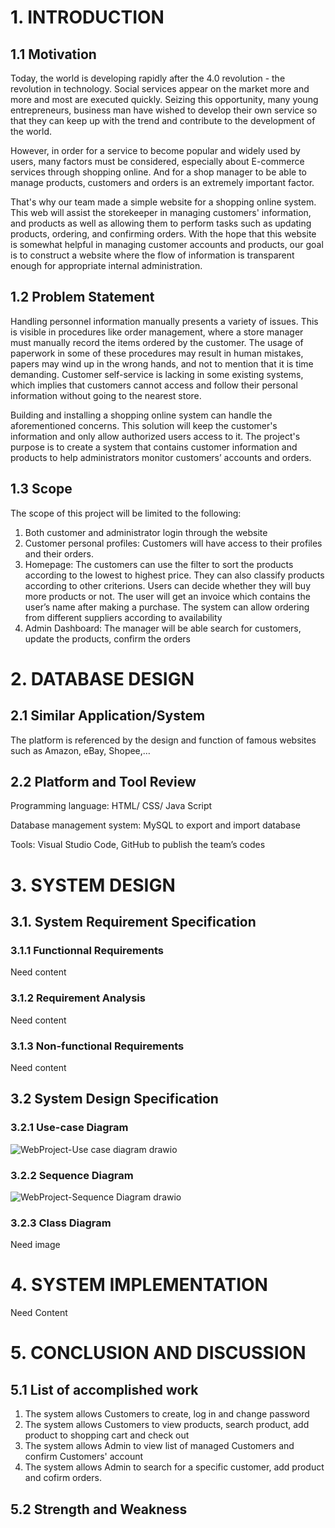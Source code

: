 # 1. INTRODUCTION
## 1.1 Motivation
Today, the world is developing rapidly after the 4.0 revolution - the revolution in technology. Social services appear on the market more and more and most are executed quickly. Seizing this opportunity, many young entrepreneurs, business man have wished to develop their own service so that they can keep up with the trend and contribute to the development of the world.

However, in order for a service to become popular and widely used by users, many factors must be considered, especially about E-commerce services through shopping online. And for a shop manager to be able to manage products, customers and orders is an extremely important factor.

That's why our team made a simple website for a shopping online system. This web will assist the storekeeper in managing customers' information, and products as well as allowing them to perform tasks such as updating products,  ordering, and confirming orders. With the hope that this website is somewhat helpful in managing customer accounts and products, our goal is to construct a website where the flow of information is transparent enough for appropriate internal administration.

## 1.2 Problem Statement
Handling personnel information manually presents a variety of issues. This is visible in procedures like order management, where a store manager must manually record the items ordered by the customer. The usage of paperwork in some of these procedures may result in human mistakes, papers may wind up in the wrong hands, and not to mention that it is time demanding. Customer self-service is lacking in some existing systems, which implies that customers cannot access and follow their personal information without going to the nearest store. 

Building and installing a shopping online system can handle the aforementioned concerns. This solution will keep the customer's information and only allow authorized users access to it. The project's purpose is to create a system that contains customer information and products to help administrators monitor customers’ accounts and orders.

## 1.3 Scope
The scope of this project will be limited to the following:

1. Both customer and administrator login through the website
2. Customer personal profiles: Customers will have access to their profiles and their orders.
3. Homepage: The customers can use the filter to sort the products according to the lowest to highest price. They can also classify products according to other criterions. Users can decide whether they will buy more products or not. The user will get an invoice which contains the user’s name after making a purchase. The system can allow ordering from different suppliers according to availability
4. Admin Dashboard: The manager will be able search for customers, update the products, confirm the orders

# 2. DATABASE DESIGN
## 2.1 Similar Application/System
The platform is referenced by the design and function of famous websites such as Amazon, eBay, Shopee,…

## 2.2 Platform and Tool Review
Programming language: HTML/ CSS/ Java Script

Database management system: MySQL to export and import database

Tools: Visual Studio Code, GitHub to publish the team’s codes

# 3. SYSTEM DESIGN
## 3.1. System Requirement Specification
### 3.1.1 Functionnal Requirements
Need content

### 3.1.2 Requirement Analysis
Need content

### 3.1.3 Non-functional Requirements
Need content

## 3.2 System Design Specification
### 3.2.1 Use-case Diagram
![WebProject-Use case diagram drawio](https://user-images.githubusercontent.com/63244142/172037469-83beab2f-93e6-4fe5-9a89-4fba682b9858.png)

### 3.2.2 Sequence Diagram
![WebProject-Sequence Diagram drawio](https://user-images.githubusercontent.com/63244142/172037504-df06b251-40fc-4106-9620-ab22f9f27c0c.png)

### 3.2.3 Class Diagram
Need image

# 4. SYSTEM IMPLEMENTATION
Need Content

# 5. CONCLUSION AND DISCUSSION
## 5.1 List of accomplished work
1.	The system allows Customers to create, log in and change password 
2.	The system allows Customers to view products, search product, add product to shopping cart and check out
3.	The system allows Admin to view list of managed Customers and confirm Customers' account
4.	The system allows Admin to search for a specific customer, add product and cofirm orders.

## 5.2 Strength and Weakness

